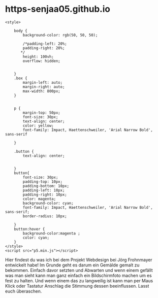 # https-senjaa05.github.io
<!DOCTYPE html>
<html>
<head>
    <meta charset="utf-8">
    <meta name="viewport" width=device-width, initial-scale=1.0, maximum-scale=1.0, user-scalable=0>
   
    <style>
        
        body {
            background-color: rgb(50, 50, 50);
        
            /*padding-left: 20%;
            padding-right: 20%;
           */
            height: 100vh;
            overflow: hidden; 
            
            
        }
        .box {
            margin-left: auto;
            margin-right: auto;
            max-width: 800px;
        }
        
       
        p {
            margin-top: 50px;
            font-size: 30px;
            text-align: center;
            color: yellow;
            font-family: Impact, Haettenschweiler, 'Arial Narrow Bold', sans-serif

        }

        .button {
            text-align: center;
            
           
        }
        button{
            font-size: 30px;
            padding-top: 10px;
            padding-bottom: 10px;
            padding-left: 10px;
            padding-right: 10px;
            color: magenta;
            background-color: cyan;
            font-family: Impact, Haettenschweiler, 'Arial Narrow Bold', sans-serif;
            border-radius: 10px;
        
        }
        button:hover {
            background-color:magenta ;
            color: cyan;
        }
    </style>
    <script src="p5.min.js"></script>

</head>
<body>
<div class="box">
<p>Hier findest du was ich bei dem Projekt Webdesign bei Jörg Frohnmayer entwickelt habe! Im Grunde geht es darum ein Gemälde gemalt zu bekommen. Einfach davor setzten und Abwarten und wenn einem gefällt was man sieht kann man ganz einfach ein Bildschirmfoto machen um es fest zu halten. Und wenn einem das zu langweilig ist kann man per Maus Klick oder Tastatur Anschlag die Stimmung dessen beeinflussen. Lasst euch überaschen.
</p>

<div class="button"><button onclick="window.location.href = './farbmischung‘“>Ausprobieren!</button></div>
</div>
</body>
</html>

